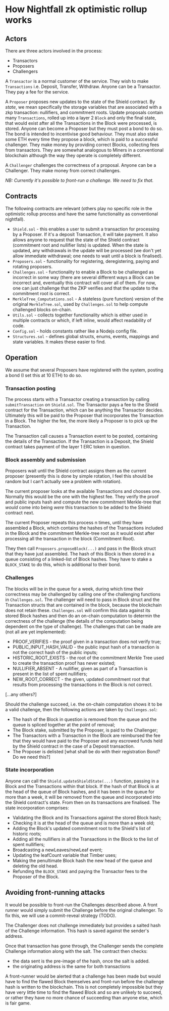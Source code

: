 # How Nightfall zk optimistic rollup works

## Actors

There are three actors involved in the process:

- Transactors
- Proposers
- Challengers

A `Transactor` is a normal customer of the service. They wish to make `Transactions` i.e. Deposit,
Transfer, Withdraw. Anyone can be a Transactor. They pay a fee for the service.

A `Proposer` proposes new updates to the state of the Shield contract. By _state_, we mean
specifically the storage variables that are associated with a zkp transaction: nullifiers, and
commitment roots. Update proposals contain many `Transactions`, rolled up into a layer 2 `Block` and
only the final state, that would exist after all the Transactions in the Block were processed, is
stored. Anyone can become a Proposer but they must post a bond to do so. The bond is intended to
incentivise good behaviour. They must also stake some ETH every time they propose a block, which is
paid to a successful challenger. They make money by providing correct Blocks, collecting fees from
transactors. They are somewhat analogous to Miners in a conventional blockchain although the way
they operate is completely different.

A `Challenger` challenges the correctness of a proposal. Anyone can be a Challenger. They make money
from correct challenges.

_NB: Currently it's possible to front-run a challenge. We need to fix that._

## Contracts

The following contracts are relevant (others play no specific role in the optimistic rollup process
and have the same functionality as conventional nightfall).

- `Shield.sol` - this enables a user to submit a transaction for processing by a Proposer. If it's a
  deposit Transaction, it will take payment. It also allows anyone to request that the state of the
  Shield contract (commitment root and nullifier lists) is updated. When the state is updated, any
  withdrawals in the update will be processed (we don't yet allow immediate withdrawal; one needs to
  wait until a block is finalised).
- `Proposers.sol` - functionality for registering, deregistering, paying and rotating proposers.
- `Challenges.sol` - functionality to enable a Block to be challenged as incorrect in some way
  (there are several different ways a Block can be incorrect and, eventually this contract will
  cover all of them. For now, one can just challenge that the ZKP verifies and that the update to
  the commitment root is correct.
- `MerkleTree_Computations.sol` - A stateless (pure function) version of the original
  `MerkleTree.sol`, used by `Challenges.sol` to help compute challenged blocks on-chain.
- `Utils.sol` - collects together functionality which is either used in multiple contracts or which,
  if left inline, would affect readability of code.
- `Config.sol` - holds constants rather like a Nodejs config file.
- `Structures.sol` - defines global structs, enums, events, mappings and state variables. It makes
  these easier to find.

## Operation

We assume that several Proposers have registered with the system, posting a bond (I set this at 10
ETH) to do so.

### Transaction posting

The process starts with a Transactor creating a transaction by calling `submitTransaction` on
`Shield.sol`. The Transactor pays a fee to the Shield contract for the Transaction, which can be
anything the Transactor decides. Ultimately this will be paid to the Proposer that incorporates the
Transaction in a Block. The higher the fee, the more likely a Proposer is to pick up the
Transaction.

The Transaction call causes a Transaction event to be posted, containing the details of the
Transaction. If the Transaction is a Deposit, the Shield contract takes payment of the layer 1 ERC
token in question.

### Block assembly and submission

Proposers wait until the Shield contract assigns them as the current proposer (presently this is
done by simple rotation, I feel this should be random but I can't actually see a problem with
rotation).

The current proposer looks at the available Transactions and chooses one. Normally this would be the
one with the highest fee. They verify the proof and public inputs hash and compute the new
commitment Merkle-tree that _would_ come into being _were_ this transaction to be added to the
Shield contract next.

The current Proposer repeats this process n times, until they have assembled a Block, which contains
the hashes of the Transactions included in the Block and the commitment Merkle-tree root as it would
exist after processing all the transaction in the block (Commitment Root).

They then call `Proposers.proposeBlock(...)` and pass in the Block struct that they have just
assembled. The hash of this Block is then stored in a queue consisting of a linked-list of Block
hashes. They have to stake a `BLOCK_STAKE` to do this, which is additional to their bond.

### Challenges

The blocks will be in the queue for a week, during which time their correctness may be challenged by
calling one of the challenging functions in `Challenges.sol`. The challenger will need to pass in
Block struct and the Transaction structs that are contained in the block, because the blockchain
does not retain these. `Challenges.sol` will confirm this data against its stored Block hashes and
then do an on-chain computation to determin the correctness of the challenge (the details of the
computation being dependent on the type of challenge). The challenges that can be made are (not all
are yet implemented):

- PROOF_VERIFIES - the proof given in a transaction does not verify true;
- PUBLIC_INPUT_HASH_VALID - the public input hash of a transaction is not the correct hash of the
  public inputs;
- HISTORIC_ROOT_EXISTS - the root of the commitment Merkle Tree used to create the transaction proof
  has never existed;
- NULLIFIER_ABSENT - A nullifier, given as part of a Transaction is present in the list of spent
  nullifiers;
- NEW_ROOT_CORRECT - the given, updated commitment root that results from processing the
  transactions in the Block is not correct.

[...any others?]

Should the challenge succeed, i.e. the on-chain computation shows it to be a valid challenge, then
the following actions are taken by `Challenges.sol`:

- The hash of the Block in question is removed from the queue and the queue is spliced together at
  the point of removal;
- The Block stake, submitted by the Proposer, is paid to the Challenger;
- The Transactors with a Transaction in the Block are reimbursed the fee that they would have paid
  to the Proposer and any escrowed funds held by the Shield contract in the case of a Deposit
  transaction.
- The Proposer is delisted [what shall be do with their registration Bond? Do we need this?]

### State incorporation

Anyone can call the `Shield.updateShieldState(...)` function, passing in a Block and the
Transactions within that block. If the hash of that Block is at the head of the queue of Block
hashes, and it has been in the queue for more than a week, it will be removed from the queue and
incorporated into the Shield contract's state. From then on its transactions are finalised. The
state incorporation comprises:

- Validating the Block and its Transactions against the stored Block hash;
- Checking it is at the head of the queue and is more than a week old;
- Adding the Block's updated commitment root to the Shield's list of historic roots;
- Adding all the nullifiers in all the Transactions in the Block to the list of spent nullifiers;
- Broadcasting a newLeaves/newLeaf event;
- Updating the leafCount variable that Timber uses;
- Making the penultimate Block hash the new head of the queue and deleting the old head.
- Refunding the `BLOCK_STAKE` and paying the Transactor fees to the Proposer of the Block.

## Avoiding front-running attacks

It would be possible to front-run the Challenges described above. A front runner would simply submit
the Challenge before the original challenger. To fix this, we will use a commit-reveal strategy
(TODO).

The Challenger does not challenge immediately but provides a salted hash of the Challenge
information. This hash is saved against the sender's address.

Once that transaction has gone through, the Challenger sends the complete Challenge information
along with the salt. The contract then checks:

- the data sent is the pre-image of the hash, once the salt is added.
- the originating address is the same for both transactions

A front-runner would be alerted that a challenge has been made but would have to find the flawed
Block themselves and front-run before the challenge hash is written to the blockchain. This is not
completely impossible but they have very little time to find the flawed Block and so are unlikely to
succeed, or rather they have no more chance of succeeding than anyone else, which is fair game.
